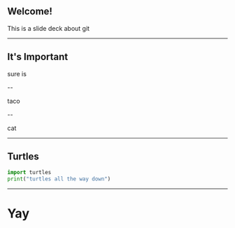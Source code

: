 ## Welcome!

This is a slide deck about git

---

## It's Important

sure is

--

taco

--

cat

---

## Turtles

```python
import turtles
print("turtles all the way down")
```

---

# Yay

